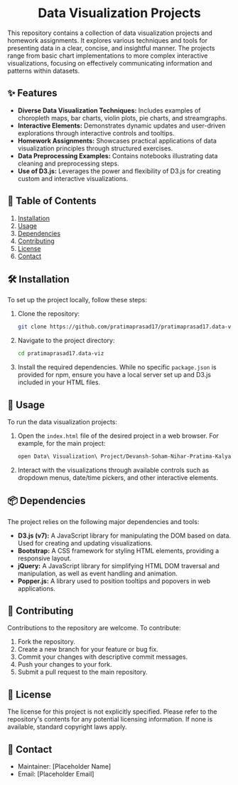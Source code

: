
<div align="center">

# Data Visualization Projects
</div>

This repository contains a collection of data visualization projects and homework assignments. It explores various techniques and tools for presenting data in a clear, concise, and insightful manner. The projects range from basic chart implementations to more complex interactive visualizations, focusing on effectively communicating information and patterns within datasets.

## ✨ Features

*   **Diverse Data Visualization Techniques:** Includes examples of choropleth maps, bar charts, violin plots, pie charts, and streamgraphs.
*   **Interactive Elements:** Demonstrates dynamic updates and user-driven explorations through interactive controls and tooltips.
*   **Homework Assignments:** Showcases practical applications of data visualization principles through structured exercises.
*   **Data Preprocessing Examples:** Contains notebooks illustrating data cleaning and preprocessing steps.
*   **Use of D3.js:** Leverages the power and flexibility of D3.js for creating custom and interactive visualizations.

## 📖 Table of Contents

1.  [Installation](#installation)
2.  [Usage](#usage)
3.  [Dependencies](#dependencies)
4.  [Contributing](#contributing)
5.  [License](#license)
6.  [Contact](#contact)

## 🛠️ Installation

To set up the project locally, follow these steps:

1.  Clone the repository:

    ```bash
    git clone https://github.com/pratimaprasad17/pratimaprasad17.data-viz.git
    ```

2.  Navigate to the project directory:

    ```bash
    cd pratimaprasad17.data-viz
    ```

3.  Install the required dependencies. While no specific `package.json` is provided for npm, ensure you have a local server set up and D3.js included in your HTML files.

## 🚀 Usage

To run the data visualization projects:

1.  Open the `index.html` file of the desired project in a web browser. For example, for the main project:

    ```bash
    open Data\ Visualization\ Project/Devansh-Soham-Nihar-Pratima-Kalyani-Rutwik-devansh-nihar/index.html
    ```

2.  Interact with the visualizations through available controls such as dropdown menus, date/time pickers, and other interactive elements.

## 📦 Dependencies

The project relies on the following major dependencies and tools:

*   **D3.js (v7):** A JavaScript library for manipulating the DOM based on data. Used for creating and updating visualizations.
*   **Bootstrap:** A CSS framework for styling HTML elements, providing a responsive layout.
*   **jQuery:** A JavaScript library for simplifying HTML DOM traversal and manipulation, as well as event handling and animation.
*   **Popper.js:** A library used to position tooltips and popovers in web applications.

## 🤝 Contributing

Contributions to the repository are welcome. To contribute:

1.  Fork the repository.
2.  Create a new branch for your feature or bug fix.
3.  Commit your changes with descriptive commit messages.
4.  Push your changes to your fork.
5.  Submit a pull request to the main repository.

## 📜 License

The license for this project is not explicitly specified. Please refer to the repository's contents for any potential licensing information. If none is available, standard copyright laws apply.

## 📧 Contact

*   Maintainer: [Placeholder Name]
*   Email: [Placeholder Email]
```
